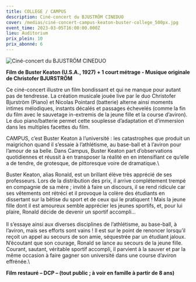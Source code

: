 ```yaml
---
title: COLLEGE / CAMPUS
description: Ciné-concert du BJUSTRÖM CINEDUO
cover: /medias/ciné-concert-campus-keaton-buster-college_500px.jpg
event_time: 2023-03-05T16:00:00.000Z
lieu: Auditorium
prix_plein: 10
prix_abonné: 6
---
```

![Ciné-concert du BJUSTRÖM CINEDUO](/medias/ciné-concert-campus-keaton-buster-college_500px.jpg)

**Film de Buster Keaton (U.S.A., 1927) + 1 court métrage - Musique originale de Christofer BJURSTRÖM**

Ce ciné-concert illustre un film bondissant et qui ne manque pour autant pas de tendresse. La création musicale jouée live par le duo Christofer Bjurström (Piano) et Nicolas Pointard (batterie) alterne ainsi moments intimes mélodiques, instants décalés et passages échevelés (comme la fin du film avec le sauvetage in-extremis de la jeune fille et la course d’aviron). Le duo piano/batterie permet cette souplesse d’adaptation et d’immersion dans les multiples facettes du film.

CAMPUS, c’est Buster Keaton à l’université : les catastrophes que produit un maigrichon quand il s’essaie à l’athlétisme, au base-ball et à l’aviron pour l’amour de sa belle. Dans Campus, Buster Keaton part d’observations quotidiennes et réussit à en transposer la réalité en en intensifiant ce qu’elle a de tendre, de grotesque, de pittoresque voire de dramatique.\

Buster Keaton, alias Ronald, est un brillant élève très apprécié de ses professeurs. Lors de la distribution des prix, il arrive complétement trempé en compagnie de sa mère ; invité à faire un discours, il se rend ridicule car ses vêtements ont rétréci et il provoque la colère des étudiants en dissertant sur la bêtise du sport et de ceux qui le pratiquent ! Mais la jeune fille dont il est amoureux semble apprécier les jeunes sportifs, et, pour lui plaire, Ronald décide de devenir un sportif accompli... \
\
Il s’essaye ainsi aux diverses disciplines de l’athlétisme, au base-ball, à l’aviron, mais ses efforts sont vains ! Il est sur le point de renoncer lorsqu’il reçoit un appel au secours de son amie, séquestrée par un étudiant jaloux. N’écoutant que son courage, Ronald se lance au secours de la jeune fille. Courant, sautant, véritable sportif accompli, il parvient à la sauver et par la même occasion à faire gagner son université dans une course d’aviron effrénée.\

**Film restauré – DCP – (tout public ; à voir en famille à partir de 8 ans)**